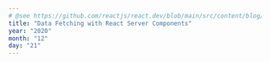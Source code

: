 ```yaml
---
# @see https://github.com/reactjs/react.dev/blob/main/src/content/blog/2020/12/21/data-fetching-with-react-server-components.md
title: "Data Fetching with React Server Components"
year: "2020"
month: "12"
day: "21"
---
```

